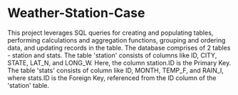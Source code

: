 # Weather-Station-Case
This project leverages SQL queries for creating and populating tables, performing calculations and aggregation functions, grouping and ordering data, and updating records in the table.
The database comprises of 2 tables - station and stats. The table 'station' consists of columns like ID, CITY, STATE, LAT_N, and LONG_W. Here, the column station.ID is the Primary Key. The table 'stats' consists of column like ID, MONTH, TEMP_F, and RAIN_I, where stats.ID is the Foreign Key, referenced from the ID column of the 'station' table.
